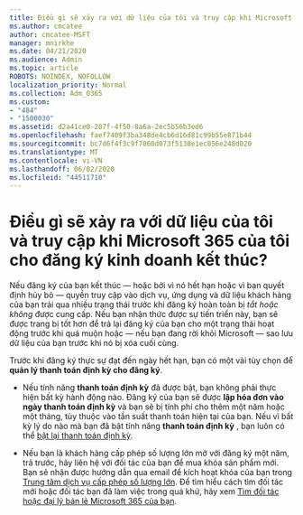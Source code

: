 ```yaml
---
title: Điều gì sẽ xảy ra với dữ liệu của tôi và truy cập khi Microsoft 365 của tôi cho đăng ký kinh doanh kết thúc?
ms.author: cmcatee
author: cmcatee-MSFT
manager: mnirkhe
ms.date: 04/21/2020
ms.audience: Admin
ms.topic: article
ROBOTS: NOINDEX, NOFOLLOW
localization_priority: Normal
ms.collection: Adm_O365
ms.custom:
- "484"
- "1500030"
ms.assetid: d2a41ce0-207f-4f50-8a6a-2ec5b56b3ed6
ms.openlocfilehash: faef7409f3ba348de4cb6d16d81c99b55e871b44
ms.sourcegitcommit: bc7d6f4f3c9f7060d073f5130e1ec856e248d020
ms.translationtype: MT
ms.contentlocale: vi-VN
ms.lasthandoff: 06/02/2020
ms.locfileid: "44511710"
---
```

# <a name="what-happens-to-my-data-and-access-when-my-microsoft-365-for-business-subscription-ends"></a>Điều gì sẽ xảy ra với dữ liệu của tôi và truy cập khi Microsoft 365 của tôi cho đăng ký kinh doanh kết thúc?

Nếu đăng ký của bạn kết thúc — hoặc bởi vì nó hết hạn hoặc vì bạn quyết định hủy bỏ — quyền truy cập vào dịch vụ, ứng dụng và dữ liệu khách hàng của bạn trải qua nhiều trạng thái trước khi đăng ký hoàn toàn bị *tắt hoặc không* được cung cấp. Nếu bạn nhận thức được sự tiến triển này, bạn sẽ được trang bị tốt hơn để trả lại đăng ký của bạn cho một trạng thái hoạt động trước khi quá muộn hoặc — nếu bạn đang rời khỏi Microsoft — sao lưu dữ liệu của bạn trước khi nó bị xóa cuối cùng.
  
Trước khi đăng ký thực sự đạt đến ngày hết hạn, bạn có một vài tùy chọn để **quản lý thanh toán định kỳ cho đăng ký**.
  
- Nếu tính năng **thanh toán định kỳ** đã được bật, bạn không phải thực hiện bất kỳ hành động nào. Đăng ký của bạn sẽ được **lập hóa đơn vào ngày thanh toán định kỳ** và bạn sẽ bị tính phí cho thêm một năm hoặc một tháng, tùy thuộc vào tần suất thanh toán hiện tại của bạn. Nếu vì bất kỳ lý do nào mà bạn đã bật tính năng **thanh toán định kỳ** , bạn luôn có thể [bật lại thanh toán định kỳ](https://docs.microsoft.com/microsoft-365/commerce/subscriptions/renew-your-subscription#turn-recurring-billing-off-or-on).

- Nếu bạn là khách hàng cấp phép số lượng lớn mở với đăng ký một năm, trả trước, hãy liên hệ với đối tác của bạn để mua khóa sản phẩm mới. Bạn sẽ nhận được hướng dẫn qua email để kích hoạt khóa của bạn trong [Trung tâm dịch vụ cấp phép số lượng lớn](https://go.microsoft.com/fwlink/p/?LinkID=282016). Để tìm hiểu cách tìm đối tác mới hoặc đối tác bạn đã làm việc trong quá khứ, hãy xem [Tìm đối tác hoặc đại lý bán lẻ Microsoft 365 của bạn](https://docs.microsoft.com/microsoft-365/admin/manage/find-your-partner-or-reseller).